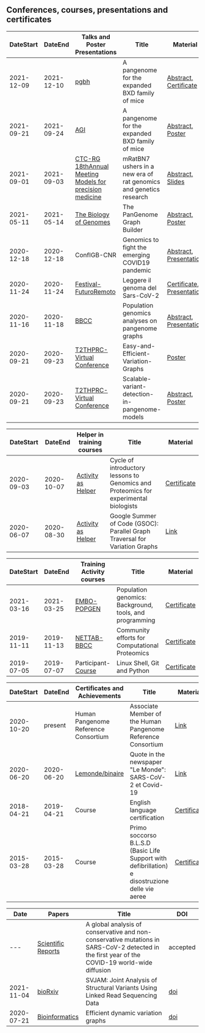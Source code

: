 ## **Conferences, courses, presentations and certificates**

|DateStart| DateEnd| Talks and Poster Presentations |Title |  Material 
|---------|--------| ---------- |---------- |--------
|2021-12-09 | 2021-12-10| [pgbh](https://pgbh2021.pangenome.eu/) |A pangenome for the expanded BXD family of mice| [Abstract,](abs/pgbh2021.md) [Certificate]()
|2021-09-21 | 2021-09-24| [AGI](https://agi2021.centercongressi.com/home.php) |A pangenome for the expanded BXD family of mice| [Abstract,](abs/Abstract_AGI2021_VILLANI_FLAVIA.pdf) [Poster](pos/AGI_2021_poster.pdf)
|2021-09-01 | 2021-09-03| [CTC-RG 18thAnnual Meeting Models for precision medicine](https://www.complextrait.org/ctc2021/)|mRatBN7 ushers in a new era of rat genomics and genetics research| [Abstract,](abs/ctc2021.md) [Slides](https://chen42.github.io/slides/ctc_rg_2021.html)
|2021-05-11 | 2021-05-14 | [The Biology of Genomes](https://meetings.cshl.edu/meetings.aspx?meet=GENOME&year=21) |The PanGenome Graph Builder| [Abstract,](abs/BiologyofGenomes2021.md) [Poster](pos/BoG2021_ThePanGenomeGraphBuilder_Poster_AndreaGuarracino.pdf)
|2020-12-18 | 2020-12-18 | ConfIGB-CNR | Genomics to fight the emerging COVID19 pandemic| [Abstract](abs/Damaggio20ConfDipCNR_ENG.md), [Presentation](https://docs.google.com/presentation/d/1LKwtL63WdeaU2lSAjHZcOJ2Bhr6i5KA4-vtxHuCeXyE/edit#slide=id.gb1b49a806f_0_255)
|2020-11-24 | 2020-11-24 | [Festival-FuturoRemoto](https://www.futuroremoto2020.it/) | Leggere il genoma del Sars-CoV-2 | [Certificate](cert/FR_Attestato.pdf), [Presentation](https://docs.google.com/presentation/d/13An-KjjxEKIOb6kpvwyJZ557A03Y6uIX3LRrwPf_6-0/edit?usp=sharing)
|2020-11-16 | 2020-11-18 | [BBCC](https://www.bbcc-meetings.it/program/) | Population genomics analyses on pangenome graphs  | [Abstract](abs/BBCC.md), [Presentation](https://f1000research.com/slides/9-1338) |
|2020-09-21 | 2020-09-23 | [T2THPRC-Virtual Conference](https://www.t2t-hprc-2020conference.com/login/?redirect_to=https%3A%2F%2Fwww.t2t-hprc-2020conference.com%2F) | Easy-and-Efficient-Variation-Graphs | [Poster](pos/Adam-Novak-Adam-M.-Novak-Easy-and-Efficient-Variation-Graphs-compressed-1.png)|
|2020-09-21 | 2020-09-23 | [T2THPRC-Virtual Conference](https://www.t2t-hprc-2020conference.com/login/?redirect_to=https%3A%2F%2Fwww.t2t-hprc-2020conference.com%2F) | Scalable-variant-detection-in-pangenome-models | [Abstract](abs/Scalable-variant-detection-in-pangenome-models.md), [Poster](pos/Scalablevariantdetectioninpangenomemodels.png)|

|DateStart| DateEnd| Helper in training courses |Title |  Material 
|---------|--------| ---------- |---------- |--------
|2020-09-03| 2020-10-07| [Activity as Helper](http://puglia.ordinebiologi.it/wp-content/uploads/2020/09/Ciclo-di-lezioni-di-introduzione-alla-Genomica-e-Proteomica-per-biologi-sperimentali.pdf) | Cycle of introductory lessons to Genomics and Proteomics for experimental biologists | [Certificate](cert/certificate_bioinf.pdf) |
|2020-06-07| 2020-08-30| [Activity as Helper](https://summerofcode.withgoogle.com/) | Google Summer of Code (GSOC): Parallel Graph Traversal for Variation Graphs | [Link](https://gsocgraph.blogspot.com/2020/08/final-week-recap-of-my-gsoc-experience.html) |

|DateStart| DateEnd| Training Activity courses |Title |  Material 
|---------|--------| ---------- |---------- |--------
|2021-03-16 | 2021-03-25 | [EMBO-POPGEN](https://meetings.embo.org/event/20-populationgenomics) | Population genomics: Background, tools, and programming | [Certificate](cert/certificate2_0142.pdf) |
|2019-11-11 | 2019-11-13 | [NETTAB-BBCC](http://www.igst.it/nettab/2019/) | Community efforts for Computational Proteomics | [Certificate](cert/Certificate-NETTAB-BBCC2019-Villani.pdf) |
|2019-07-05 | 2019-07-07 | Participant- [Course](https://tinyurl.com/4qzgcsw7)| Linux Shell, Git and Python | [Certificate](cert/certificate-attendance_SWCNaples_Villani.pdf)|

|DateStart| DateEnd| Certificates and Achievements|Title |  Material 
|---------|--------| ---------- |---------- |--------
|2020-10-20| present| Human Pangenome Reference Consortium | Associate Member of the Human Pangenome Reference Consortium | [Link](https://humanpangenome.org/about-us/associate-members/)|
|2020-06-20| 2020-06-20| [Lemonde/binaire](https://www.lemonde.fr/blog/binaire/) | Quote in the newspaper "Le Monde": SARS-CoV-2 et Covid-19 | [Link](https://www.lemonde.fr/blog/binaire/2020/05/06/sars-cov-2-et-covid-19-on-va-jouer-sur-les-mots/)|
|2018-04-21 | 2019-04-21 | Course | English language certification | [Certificate](cert/engcert.png)|
|2015-03-28 | 2015-03-28 | Course | Primo soccorso B.L.S.D (Basic Life Support with defibrillation) e disostruzione delle vie aeree | [Certificate](cert/BLSD.jpeg)|

|Date| Papers |Title |  DOI |
|--------- |---------- |---------- |--------
|--- | [Scientific Reports](https://www.nature.com/srep/?gclid=CjwKCAiAsaOBBhA4EiwAo0_AnHNcuPmXPxCoiRsqS_V7iyaq_5lv10HYknNBp_jNvjxk-NulJQsKORoCuXcQAvD_BwE) | A global analysis of conservative and non-conservative mutations in SARS-CoV-2 detected in the first year of the COVID-19 world-wide diffusion | accepted |
|2021-11-04 | [bioRxiv](https://www.biorxiv.org/content/10.1101/2021.11.02.467006v1.full) | SVJAM: Joint Analysis of Structural Variants Using Linked Read Sequencing Data | [doi]( https://doi.org/10.1101/2021.11.02.467006) |
|2020-07-21 | [Bioinformatics](https://academic.oup.com/bioinformatics) | Efficient dynamic variation graphs | [doi](https://doi.org/10.1093/bioinformatics/btaa640) |
